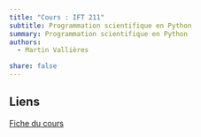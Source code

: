 ```yaml
---
title: "Cours : IFT 211"
subtitle: Programmation scientifique en Python
summary: Programmation scientifique en Python
authors:
  - Martin Vallières

share: false
---
```


## Liens

[Fiche du cours](https://www.usherbrooke.ca/admission/fiches-cours/IFT211/)
